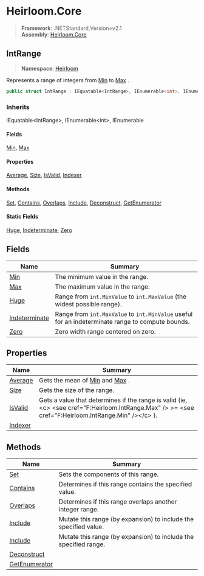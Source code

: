 # Heirloom.Core

> **Framework**: .NETStandard,Version=v2.1  
> **Assembly**: [Heirloom.Core][0]  

## IntRange

> **Namespace**: [Heirloom][0]  

Represents a range of integers from [Min][1] to [Max][2] .

```cs
public struct IntRange : IEquatable<IntRange>, IEnumerable<int>, IEnumerable
```

### Inherits

IEquatable\<IntRange>, IEnumerable\<int>, IEnumerable

#### Fields

[Min][1], [Max][2]

#### Properties

[Average][3], [Size][4], [IsValid][5], [Indexer][6]

#### Methods

[Set][7], [Contains][8], [Overlaps][9], [Include][10], [Deconstruct][11], [GetEnumerator][12]

#### Static Fields

[Huge][13], [Indeterminate][14], [Zero][15]

## Fields

| Name                | Summary                                                                                          |
|---------------------|--------------------------------------------------------------------------------------------------|
| [Min][1]            | The minimum value in the range.                                                                  |
| [Max][2]            | The maximum value in the range.                                                                  |
| [Huge][13]          | Range from `int.MinValue` to `int.MaxValue` (the widest possible range).                         |
| [Indeterminate][14] | Range from `int.MaxValue` to `int.MinValue` useful for an indeterminate range to compute bounds. |
| [Zero][15]          | Zero width range centered on zero.                                                               |

## Properties

| Name         | Summary                                                                                                                                                    |
|--------------|------------------------------------------------------------------------------------------------------------------------------------------------------------|
| [Average][3] | Gets the mean of [Min][1] and [Max][2] .                                                                                                                   |
| [Size][4]    | Gets the size of the range.                                                                                                                                |
| [IsValid][5] | Gets a value that determines if the range is valid (ie, \<c> \<see cref="F:Heirloom.IntRange.Max" /> &gt;= \<see cref="F:Heirloom.IntRange.Min" />\</c> ). |
| [Indexer][6] |                                                                                                                                                            |

## Methods

| Name                | Summary                                                          |
|---------------------|------------------------------------------------------------------|
| [Set][7]            | Sets the components of this range.                               |
| [Contains][8]       | Determines if this range contains the specified value.           |
| [Overlaps][9]       | Determines if this range overlaps another integer range.         |
| [Include][10]       | Mutate this range (by expansion) to include the specified value. |
| [Include][10]       | Mutate this range (by expansion) to include the specified range. |
| [Deconstruct][11]   |                                                                  |
| [GetEnumerator][12] |                                                                  |

[0]: ../../Heirloom.Core.md
[1]: IntRange/Min.md
[2]: IntRange/Max.md
[3]: IntRange/Average.md
[4]: IntRange/Size.md
[5]: IntRange/IsValid.md
[6]: IntRange/Indexer.md
[7]: IntRange/Set.md
[8]: IntRange/Contains.md
[9]: IntRange/Overlaps.md
[10]: IntRange/Include.md
[11]: IntRange/Deconstruct.md
[12]: IntRange/GetEnumerator.md
[13]: IntRange/Huge.md
[14]: IntRange/Indeterminate.md
[15]: IntRange/Zero.md
